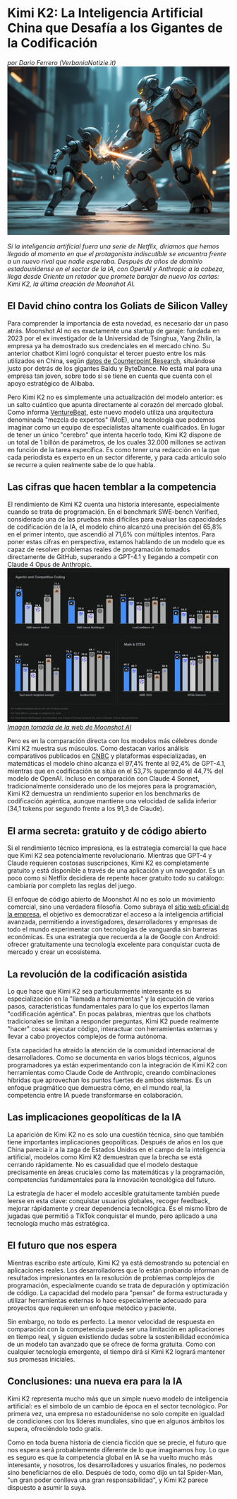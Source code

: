 # Kimi K2: La Inteligencia Artificial China que Desafía a los Gigantes de la Codificación
*por Dario Ferrero (VerbaniaNotizie.it)*
![DavideGolia_IA.jpg](DavideGolia_IA.jpg)

*Si la inteligencia artificial fuera una serie de Netflix, diríamos que hemos llegado al momento en que el protagonista indiscutible se encuentra frente a un nuevo rival que nadie esperaba. Después de años de dominio estadounidense en el sector de la IA, con OpenAI y Anthropic a la cabeza, llega desde Oriente un retador que promete barajar de nuevo las cartas: Kimi K2, la última creación de Moonshot AI.*

## El David chino contra los Goliats de Silicon Valley

Para comprender la importancia de esta novedad, es necesario dar un paso atrás. Moonshot AI no es exactamente una startup de garaje: fundada en 2023 por el ex investigador de la Universidad de Tsinghua, Yang Zhilin, la empresa ya ha demostrado sus credenciales en el mercado chino. Su anterior chatbot Kimi logró conquistar el tercer puesto entre los más utilizados en China, según [datos de Counterpoint Research](https://www.nature.com/articles/d41586-025-02275-6), situándose justo por detrás de los gigantes Baidu y ByteDance. No está mal para una empresa tan joven, sobre todo si se tiene en cuenta que cuenta con el apoyo estratégico de Alibaba.

Pero Kimi K2 no es simplemente una actualización del modelo anterior: es un salto cuántico que apunta directamente al corazón del mercado global. Como informa [VentureBeat](https://venturebeat.com/ai/moonshot-ais-kimi-k2-outperforms-gpt-4-in-key-benchmarks-and-its-free/), este nuevo modelo utiliza una arquitectura denominada "mezcla de expertos" (MoE), una tecnología que podemos imaginar como un equipo de especialistas altamente cualificados. En lugar de tener un único "cerebro" que intenta hacerlo todo, Kimi K2 dispone de un total de 1 billón de parámetros, de los cuales 32.000 millones se activan en función de la tarea específica. Es como tener una redacción en la que cada periodista es experto en un sector diferente, y para cada artículo solo se recurre a quien realmente sabe de lo que habla.

## Las cifras que hacen temblar a la competencia

El rendimiento de Kimi K2 cuenta una historia interesante, especialmente cuando se trata de programación. En el benchmark SWE-bench Verified, considerado una de las pruebas más difíciles para evaluar las capacidades de codificación de la IA, el modelo chino alcanzó una precisión del 65,8% en el primer intento, que ascendió al 71,6% con múltiples intentos. Para poner estas cifras en perspectiva, estamos hablando de un modelo que es capaz de resolver problemas reales de programación tomados directamente de GitHub, superando a GPT-4.1 y llegando a competir con Claude 4 Opus de Anthropic.
![Kimi-K2-Benchmark-Graphic.jpg](Kimi-K2-Benchmark-Graphic.jpg)
*[Imagen tomada de la web de Moonshot AI](https://moonshotai.github.io/Kimi-K2/)*

Pero es en la comparación directa con los modelos más célebres donde Kimi K2 muestra sus músculos. Como destacan varios análisis comparativos publicados en [CNBC](https://www.cnbc.com/2025/07/14/alibaba-backed-moonshot-releases-kimi-k2-ai-rivaling-chatgpt-claude.html) y plataformas especializadas, en matemáticas el modelo chino alcanza el 97,4% frente al 92,4% de GPT-4.1, mientras que en codificación se sitúa en el 53,7% superando el 44,7% del modelo de OpenAI. Incluso en comparación con Claude 4 Sonnet, tradicionalmente considerado uno de los mejores para la programación, Kimi K2 demuestra un rendimiento superior en los benchmarks de codificación agéntica, aunque mantiene una velocidad de salida inferior (34,1 tokens por segundo frente a los 91,3 de Claude).



## El arma secreta: gratuito y de código abierto

Si el rendimiento técnico impresiona, es la estrategia comercial la que hace que Kimi K2 sea potencialmente revolucionario. Mientras que GPT-4 y Claude requieren costosas suscripciones, Kimi K2 es completamente gratuito y está disponible a través de una aplicación y un navegador. Es un poco como si Netflix decidiera de repente hacer gratuito todo su catálogo: cambiaría por completo las reglas del juego.

El enfoque de código abierto de Moonshot AI no es solo un movimiento comercial, sino una verdadera filosofía. Como subraya el [sitio web oficial de la empresa](https://moonshotai.github.io/Kimi-K2/), el objetivo es democratizar el acceso a la inteligencia artificial avanzada, permitiendo a investigadores, desarrolladores y empresas de todo el mundo experimentar con tecnologías de vanguardia sin barreras económicas. Es una estrategia que recuerda a la de Google con Android: ofrecer gratuitamente una tecnología excelente para conquistar cuota de mercado y crear un ecosistema.

## La revolución de la codificación asistida

Lo que hace que Kimi K2 sea particularmente interesante es su especialización en la "llamada a herramientas" y la ejecución de varios pasos, características fundamentales para lo que los expertos llaman "codificación agéntica". En pocas palabras, mientras que los chatbots tradicionales se limitan a responder preguntas, Kimi K2 puede realmente "hacer" cosas: ejecutar código, interactuar con herramientas externas y llevar a cabo proyectos complejos de forma autónoma.

Esta capacidad ha atraído la atención de la comunidad internacional de desarrolladores. Como se documenta en varios blogs técnicos, algunos programadores ya están experimentando con la integración de Kimi K2 con herramientas como Claude Code de Anthropic, creando combinaciones híbridas que aprovechan los puntos fuertes de ambos sistemas. Es un enfoque pragmático que demuestra cómo, en el mundo real, la competencia entre IA puede transformarse en colaboración.

## Las implicaciones geopolíticas de la IA

La aparición de Kimi K2 no es solo una cuestión técnica, sino que también tiene importantes implicaciones geopolíticas. Después de años en los que China parecía ir a la zaga de Estados Unidos en el campo de la inteligencia artificial, modelos como Kimi K2 demuestran que la brecha se está cerrando rápidamente. No es casualidad que el modelo destaque precisamente en áreas cruciales como las matemáticas y la programación, competencias fundamentales para la innovación tecnológica del futuro.

La estrategia de hacer el modelo accesible gratuitamente también puede leerse en esta clave: conquistar usuarios globales, recoger feedback, mejorar rápidamente y crear dependencia tecnológica. Es el mismo libro de jugadas que permitió a TikTok conquistar el mundo, pero aplicado a una tecnología mucho más estratégica.

## El futuro que nos espera

Mientras escribo este artículo, Kimi K2 ya está demostrando su potencial en aplicaciones reales. Los desarrolladores que lo están probando informan de resultados impresionantes en la resolución de problemas complejos de programación, especialmente cuando se trata de depuración y optimización de código. La capacidad del modelo para "pensar" de forma estructurada y utilizar herramientas externas lo hace especialmente adecuado para proyectos que requieren un enfoque metódico y paciente.

Sin embargo, no todo es perfecto. La menor velocidad de respuesta en comparación con la competencia puede ser una limitación en aplicaciones en tiempo real, y siguen existiendo dudas sobre la sostenibilidad económica de un modelo tan avanzado que se ofrece de forma gratuita. Como con cualquier tecnología emergente, el tiempo dirá si Kimi K2 logrará mantener sus promesas iniciales.

## Conclusiones: una nueva era para la IA

Kimi K2 representa mucho más que un simple nuevo modelo de inteligencia artificial: es el símbolo de un cambio de época en el sector tecnológico. Por primera vez, una empresa no estadounidense no solo compite en igualdad de condiciones con los líderes mundiales, sino que en algunos ámbitos los supera, ofreciéndolo todo gratis.

Como en toda buena historia de ciencia ficción que se precie, el futuro que nos espera será probablemente diferente de lo que imaginamos hoy. Lo que es seguro es que la competencia global en IA se ha vuelto mucho más interesante, y nosotros, los desarrolladores y usuarios finales, no podemos sino beneficiarnos de ello. Después de todo, como dijo un tal Spider-Man, "un gran poder conlleva una gran responsabilidad", y Kimi K2 parece dispuesto a asumir la suya.
